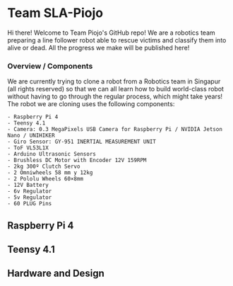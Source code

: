 # Team SLA-Piojo
Hi there! Welcome to Team Piojo's GitHub repo! We are a robotics team preparing a line follower robot able to rescue victims and classify them into alive or dead. All the progress we make will be published here!
### Overview / Components
We are currently trying to clone a robot from a Robotics team in Singapur (all rights reserved) so that we can all learn how to build world-class robot without having to go through the regular process, which might take years!
The robot we are cloning uses the following components:

    - Raspberry Pi 4
    - Teensy 4.1
    - Camera: 0.3 MegaPixels USB Camera for Raspberry Pi / NVIDIA Jetson Nano / UNIHIKER
    - Giro Sensor: GY-951 INERTIAL MEASUREMENT UNIT
    - ToF VL53L1X
    - Arduino Ultrasonic Sensors
    - Brushless DC Motor with Encoder 12V 159RPM
    - 2kg 300º Clutch Servo
    - 2 Omniwheels 58 mm y 12kg
    - 2 Pololu Wheels 60×8mm
    - 12V Battery
    - 6v Regulator
    - 5v Regulator
    - 60 PLUG Pins
  
## Raspberry Pi 4

## Teensy 4.1

## Hardware and Design
